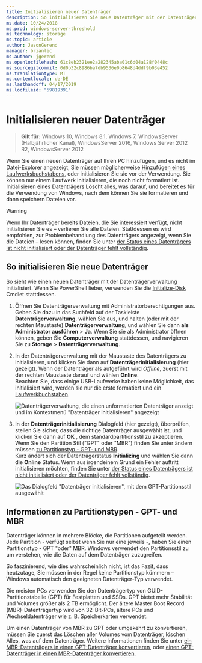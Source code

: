 ```yaml
---
title: Initialisieren neuer Datenträger
description: So initialisieren Sie neue Datenträger mit der Datenträgerverwaltung diese Vorbereitung verwendet werden. Enthält auch Links zur Behandlung von Problemen.
ms.date: 10/24/2018
ms.prod: windows-server-threshold
ms.technology: storage
ms.topic: article
author: JasonGerend
manager: brianlic
ms.author: jgerend
ms.openlocfilehash: 61c8eb2321ee2a282345aba01c6d04a128f0448c
ms.sourcegitcommit: 0d0b32c8986ba7db9536e0b8648d4ddf9b03e452
ms.translationtype: MT
ms.contentlocale: de-DE
ms.lasthandoff: 04/17/2019
ms.locfileid: "59819391"
---
```

# <a name="initialize-new-disks"></a>Initialisieren neuer Datenträger

> **Gilt für:** Windows 10, Windows 8.1, Windows 7, WindowsServer (Halbjährlicher Kanal), WindowsServer 2016, Windows Server 2012 R2, WindowsServer 2012

Wenn Sie einen neuen Datenträger auf Ihren PC hinzufügen, und es nicht im Datei-Explorer angezeigt, Sie müssen möglicherweise [Hinzufügen eines Laufwerksbuchstabens](change-a-drive-letter.md), oder initialisieren Sie sie vor der Verwendung. Sie können nur einem Laufwerk initialisieren, die noch nicht formatiert ist. Initialisieren eines Datenträgers Löscht alles, was darauf, und bereitet es für die Verwendung von Windows, nach dem können Sie sie formatieren und dann speichern Dateien vor.

> [!WARNING]
> Wenn Ihr Datenträger bereits Dateien, die Sie interessiert verfügt, nicht initialisieren Sie es – verlieren Sie alle Dateien. Stattdessen es wird empfohlen, zur Problembehandlung des Datenträgers angezeigt, wenn Sie die Dateien – lesen können, finden Sie unter [der Status eines Datenträgers ist nicht initialisiert oder der Datenträger fehlt vollständig](troubleshooting-disk-management.md#disk-not-initialized).

## <a name="to-initialize-new-disks"></a>So initialisieren Sie neue Datenträger

So sieht wie einen neuen Datenträger mit der Datenträgerverwaltung initialisiert. Wenn Sie PowerShell lieber, verwenden Sie die [Initialize-Disk](https://docs.microsoft.com/powershell/module/storage/initialize-disk) Cmdlet stattdessen.

1. Öffnen Sie Datenträgerverwaltung mit Administratorberechtigungen aus. <br>Geben Sie dazu in das Suchfeld auf der Taskleiste **Datenträgerverwaltung**, wählen Sie aus, und halten (oder mit der rechten Maustaste) **Datenträgerverwaltung**, und wählen Sie dann **als Administrator ausführen**  >  **Ja**. Wenn Sie sie als Administrator öffnen können, geben Sie **Computerverwaltung** stattdessen, und navigieren Sie zu **Storage** > **Datenträgerverwaltung**.
1. In der Datenträgerverwaltung mit der Maustaste des Datenträgers zu initialisieren, und klicken Sie dann auf **Datenträgerinitialisierung** (hier gezeigt). Wenn der Datenträger als aufgeführt wird *Offline*, zuerst mit der rechten Maustaste darauf und wählen **Online**.<br>Beachten Sie, dass einige USB-Laufwerke haben keine Möglichkeit, das initialisiert wird, werden sie nur die erste formatiert und ein [Laufwerkbuchstaben](change-a-drive-letter.md).

    ![Datenträgerverwaltung, die einen unformatierten Datenträger anzeigt und im Kontextmenü "Datenträger initialisieren" angezeigt](media\uninitialized-disk.PNG)
2. In der **Datenträgerinitialisierung** Dialogfeld (hier gezeigt), überprüfen, stellen Sie sicher, dass die richtige Datenträger ausgewählt ist, und klicken Sie dann auf **OK** , dem standardpartitionsstil zu akzeptieren. Wenn Sie den Partition Stil ("GPT" oder "MBR") finden Sie unter ändern müssen [zu Partitionstyp - GPT- und MBR](#about-partition-styles-GPT-and-MBR).<br>Kurz ändert sich der Datenträgerstatus **Initializing** und wählen Sie dann die **Online** Status. Wenn aus irgendeinem Grund ein Fehler auftritt initialisieren möchten, finden Sie unter [der Status eines Datenträgers ist nicht initialisiert oder der Datenträger fehlt vollständig](troubleshooting-disk-management.md#disk-not-initialized).

    ![Das Dialogfeld "Datenträger initialisieren", mit dem GPT-Partitionsstil ausgewählt](media\initialize-disk.PNG)

## <a name="about-partition-styles---gpt-and-mbr"></a>Informationen zu Partitionstypen - GPT- und MBR

Datenträger können in mehrere Blöcke, die Partitionen aufgeteilt werden. Jede Partition - verfügt selbst wenn Sie nur eine jeweils -, haben Sie einen Partitionstyp - GPT "oder" MBR. Windows verwendet den Partitionsstil zu um verstehen, wie die Daten auf dem Datenträger zuzugreifen.

So faszinierend, wie dies wahrscheinlich nicht, ist das Fazit, dass heutzutage, Sie müssen in der Regel keine Partitionstyp kümmern – Windows automatisch den geeigneten Datenträger-Typ verwendet.

Die meisten PCs verwenden Sie den Datenträgertyp von GUID-Partitionstabelle (GPT) für Festplatten und SSDs. GPT bietet mehr Stabilität und Volumes größer als 2 TB ermöglicht. Der ältere Master Boot Record (MBR)-Datenträgertyp wird von 32-Bit-PCs, ältere PCs und Wechseldatenträger wie z. B. Speicherkarten verwendet.

Um einen Datenträger von MBR zu GPT oder umgekehrt zu konvertieren, müssen Sie zuerst das Löschen aller Volumes vom Datenträger, löschen Alles, was auf dem Datenträger. Weitere Informationen finden Sie unter [ein MBR-Datenträgers in einen GPT-Datenträger konvertieren](change-an-mbr-disk-into-a-gpt-disk.md), oder [einen GPT-Datenträger in einen MBR-Datenträger konvertieren](change-a-gpt-disk-into-an-mbr-disk.md).